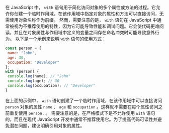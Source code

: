 在 JavaScript 中， `with`  语句用于简化访问对象的多个属性或方法的过程。它允许你创建一个临时作用域，在该作用域中指定对象的属性和方法可以直接访问，无需使用对象名称作为前缀。
然而，需要注意的是， `with`  语句在 JavaScript 中通常被视为不推荐使用的特性，因为它可能导致性能和调试问题。它会使代码更难阅读，并且在对象属性与作用域中定义的变量之间存在命名冲突时可能导致意外行为。
 以下是一个示例来说明  `with`  语句的使用方式：
 ```js
const person = {
  name: "John",
  age: 30,
  occupation: "Developer"
};
 with (person) {
  console.log(name); // "John"
  console.log(age); // 30
  console.log(occupation); // "Developer"
}
```
在上面的示例中， `with`  语句创建了一个临时作用域，在该作用域中可以直接访问  `person`  对象的属性  `name` 、 `age`  和  `occupation` 。这样就不需要在每个属性访问之前重复使用  `person.` 。
 需要注意的是，在严格模式下是不允许使用  `with`  语句的，而且在现代 JavaScript 开发中通常不推荐使用它。为了提高代码可读性并避免潜在问题，建议明确引用对象的属性。